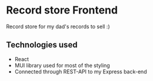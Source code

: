 # Record store Frontend

Record store for my dad's records to sell :)

## Technologies used
- React
- MUI library used for most of the styling
- Connected through REST-API to my Express back-end
